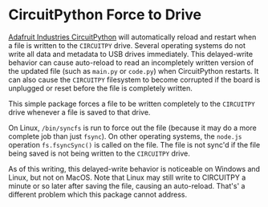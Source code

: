 # CircuitPython Force to Drive

[Adafruit Industries CircuitPython](https://www.adafruit.com/circuitpython) will automatically reload and restart when a file is written to the `CIRCUITPY` drive. Several operating systems do not write all data and metadata to USB drives immediately. This delayed-write behavior can cause auto-reload to read an incompletely written version of the updated file (such as `main.py` or `code.py`) when CircuitPython restarts. It can also cause the `CIRCUITPY` filesystem to become corrupted if the board is unplugged or reset before the file is completely written.

This simple package forces a file to be written completely to the `CIRCUITPY` drive whenever a file is saved to that drive.

On Linux, `/bin/syncfs` is run to force out the file (because it may do a more complete job than just `fsync`). On other operating systems, the `node.js` operation `fs.fsyncSync()` is called on the file. The file is not sync'd if the file being saved is not being written to the `CIRCUITPY` drive.

As of this writing, this delayed-write behavior is noticeable on Windows and Linux, but not on MacOS. Note that Linux may still write to CIRCUITPY a minute or so later after saving the file, causing an auto-reload. That's' a different problem which this package cannot address.

